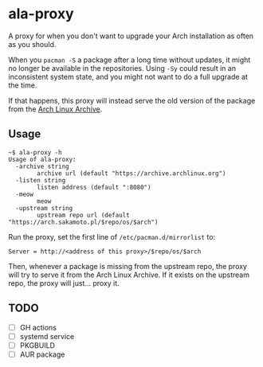 # ala-proxy

A proxy for when you don't want to upgrade your Arch installation as often as
you should.

When you `pacman -S` a package after a long time without updates, it might no
longer be available in the repositories. Using `-Sy` could result in an
inconsistent system state, and you might not want to do a full upgrade at the
time.

If that happens, this proxy will instead serve the old version of the package
from the [Arch Linux Archive](https://archive.archlinux.org/).

## Usage

```
~$ ala-proxy -h
Usage of ala-proxy:
  -archive string
        archive url (default "https://archive.archlinux.org")
  -listen string
        listen address (default ":8080")
  -meow
        meow
  -upstream string
        upstream repo url (default "https://arch.sakamoto.pl/$repo/os/$arch")
```

Run the proxy, set the first line of `/etc/pacman.d/mirrorlist` to:

```
Server = http://<address of this proxy>/$repo/os/$arch
```

Then, whenever a package is missing from the upstream repo, the proxy will try
to serve it from the Arch Linux Archive. If it exists on the upstream repo, the
proxy will just... proxy it.


## TODO

- [ ] GH actions
- [ ] systemd service
- [ ] PKGBUILD
- [ ] AUR package